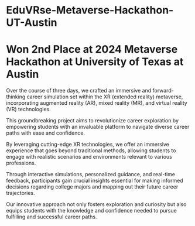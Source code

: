 # EduVRse-Metaverse-Hackathon-UT-Austin

# Won 2nd Place at 2024 Metaverse Hackathon at University of Texas at Austin
Over the course of three days, we crafted an immersive and forward-thinking career simulation set within the XR (extended reality) metaverse, incorporating augmented reality (AR), mixed reality (MR), and virtual reality (VR) technologies.

This groundbreaking project aims to revolutionize career exploration by empowering students with an invaluable platform to navigate diverse career paths with ease and confidence. 

By leveraging cutting-edge XR technologies, we offer an immersive experience that goes beyond traditional methods, allowing students to engage with realistic scenarios and environments relevant to various professions.

Through interactive simulations, personalized guidance, and real-time feedback, participants gain crucial insights essential for making informed decisions regarding college majors and mapping out their future career trajectories.

Our innovative approach not only fosters exploration and curiosity but also equips students with the knowledge and confidence needed to pursue fulfilling and successful career paths.
